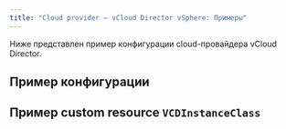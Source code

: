 ```yaml
---
title: "Cloud provider — vCloud Director vSphere: Примеры"
---
```


Ниже представлен пример конфигурации cloud-провайдера vCloud Director.

## Пример конфигурации

## Пример custom resource `VCDInstanceClass`
